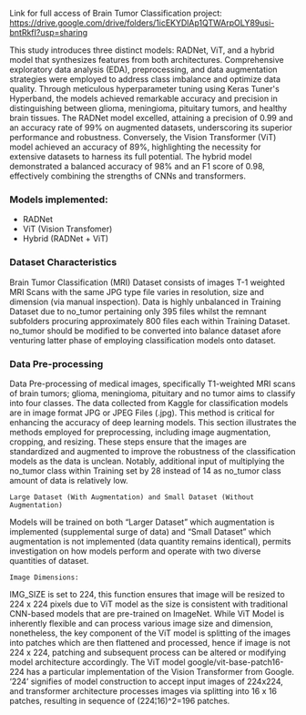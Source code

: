 Link for full access of Brain Tumor Classification project: https://drive.google.com/drive/folders/1icEKYDlAp1QTWArpOLY89usi-bntRkfI?usp=sharing

This study introduces three distinct models: RADNet, ViT, and a hybrid model that synthesizes features from both architectures. Comprehensive exploratory data analysis (EDA), preprocessing, and data augmentation strategies were employed to address class imbalance and optimize data quality. Through meticulous hyperparameter tuning using Keras Tuner's Hyperband, the models achieved remarkable accuracy and precision in distinguishing between glioma, meningioma, pituitary tumors, and healthy brain tissues. The RADNet model excelled, attaining a precision of 0.99 and an accuracy rate of 99% on augmented datasets, underscoring its superior performance and robustness. Conversely, the Vision Transformer (ViT) model achieved an accuracy of 89%, highlighting the necessity for extensive datasets to harness its full potential. The hybrid model demonstrated a balanced accuracy of 98% and an F1 score of 0.98, effectively combining the strengths of CNNs and transformers.

### Models implemented:

- RADNet
- ViT (Vision Transfomer)
- Hybrid (RADNet + ViT)

### Dataset Characteristics

Brain Tumor Classification (MRI) Dataset consists of images T-1 weighted MRI Scans with the same JPG type file varies in resolution, size and dimension (via manual inspection). Data is highly unbalanced in Training Dataset due to no_tumor pertaining only 395 files whilst the remnant subfolders procuring approximately 800 files each within Training Dataset. no_tumor should be modified to be converted into balance dataset afore venturing latter phase of employing classification models onto dataset.

### Data Pre-processing

Data Pre-processing of medical images, specifically T1-weighted MRI scans of brain tumors; glioma, meningioma, pituitary and no tumor aims to classify into four classes. The data collected from Kaggle for classification models are in image format JPG or JPEG Files (.jpg). This method is critical for enhancing the accuracy of deep learning models. This section illustrates the methods employed for preprocessing, including image augmentation, cropping, and resizing. These steps ensure that the images are standardized and augmented to improve the robustness of the classification models as the data is unclean. Notably, additional input of multiplying the no_tumor class within Training set by 28 instead of 14 as no_tumor class amount of data is relatively low.


	Large Dataset (With Augmentation) and Small Dataset (Without Augmentation)
Models will be trained on both “Larger Dataset” which augmentation is implemented (supplemental surge of data) and “Small Dataset” which augmentation is not implemented (data quantity remains identical), permits investigation on how models perform and operate with two diverse quantities of dataset.

	Image Dimensions:
IMG_SIZE is set to 224, this function ensures that image will be resized to 224 x 224 pixels due to ViT model as the size is consistent with traditional CNN-based models that are pre-trained on ImageNet. While ViT Model is inherently flexible and can process various image size and dimension, nonetheless, the key component of the ViT model is splitting of the images into patches which are then flattened and processed, hence if image is not 224 x 224, patching and subsequent process can be altered or modifying model architecture accordingly. The ViT model google/vit-base-patch16-224 has a particular implementation of the Vision Transformer from Google. ‘224’ signifies of model construction to accept input images of 224x224, and transformer architecture processes images via splitting into 16 x 16 patches, resulting in sequence of (224¦16)^2=196 patches.
